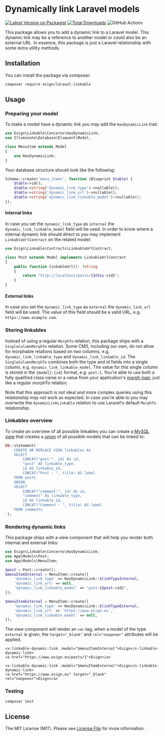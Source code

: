 # Dynamically link Laravel models

[![Latest Version on Packagist](https://img.shields.io/packagist/v/esign/laravel-linkable.svg?style=flat-square)](https://packagist.org/packages/esign/laravel-linkable)
[![Total Downloads](https://img.shields.io/packagist/dt/esign/laravel-linkable.svg?style=flat-square)](https://packagist.org/packages/esign/laravel-linkable)
![GitHub Actions](https://github.com/esign/laravel-linkable/actions/workflows/main.yml/badge.svg)

This package allows you to add a dynamic link to a Laravel model. This dynamic link may be a reference to another model or could also be an external URL. In essence, this package is just a Laravel relationship with some extra utility methods.

## Installation

You can install the package via composer:

```bash
composer require esign/laravel-linkable
```

## Usage

### Preparing your model
To make a model have a dynamic link you may add the `HasDynamicLink` trait.

```php
use Esign\Linkable\Concerns\HasDynamicLink;
use Illuminate\Database\Eloquent\Model;

class MenuItem extends Model
{
    use HasDynamicLink;
}
```

Your database structure should look like the following:

```php
Schema::create('menu_items', function (Blueprint $table) {
    $table->id();
    $table->string('dynamic_link_type')->nullable();
    $table->string('dynamic_link_url')->nullable();
    $table->string('dynamic_link_linkable_model')->nullable();
});
```

#### Internal links
In case you set the `dynamic_link_type` as `internal` the `dynamic_link_linkable_model` field will be used.
In order to know where a internal dynamic link should direct to you may implement `LinkableUrlContract` on the related model:
```php
use Esign\Linkable\Contracts\LinkableUrlContract;

class Post extends Model implements LinkableUrlContract
{
    public function linkableUrl(): ?string
    {
        return "http://localhost/posts/{$this->id}";
    }
}
```

#### External links
In case you set the `dynamic_link_type` as `external` the `dynamic_link_url` field will be used.
The value of this field should be a valid URL, e.g. `https://www.example.com`.

### Storing linkables
Instead of using a regular `MorphTo` relation, this package ships with a `SingleColumnMorphTo` relation.
Some CMS, including our own, do not allow for morphable relations based on two columns, e.g. `dynamic_link_linkable_type` and `dynamic_link_linkable_id`.
The `SingleColumnMorphTo` combines both the type and id fields into a single column, e.g. `dynamic_link_linkable_model`.
The value for this single column is stored in the `{model}:{id}` format, e.g. `post:1`.
You're able to use both a fully qualified class name or a value from your application's [morph map](https://laravel.com/docs/9.x/eloquent-relationships#custom-polymorphic-types), just like a regular morphTo relation.

Note that this approach is not ideal and more complex queries using this relationship may not work as expected.
In case you're able to you may overwrite the `dynamicLinkLinkable` relation to use Laravel's default `MorphTo` relationship.

### Linkables overview
To create an overview of all possible linkables you can create a [MySQL view](https://dev.mysql.com/doc/refman/5.7/en/create-view.html) that creates a [union](https://dev.mysql.com/doc/refman/5.7/en/union.html) of all possible models that can be linked to:

```php
DB::statement('
    CREATE OR REPLACE VIEW linkables AS
    SELECT
        CONCAT("post:", id) AS id,
        "post" AS linkable_type,
        id AS linkable_id,
        CONCAT("Post - ", title) AS label
    FROM posts
    UNION
    SELECT
        CONCAT("comment:", id) AS id,
        "comment" AS linkable_type,
        id AS linkable_id,
        CONCAT("Comment - ", title) AS label
    FROM comments
');
```

### Rendering dynamic links
This package ships with a view component that will help you render both internal and external links:
```php
use Esign\Linkable\Concerns\HasDynamicLink;
use App\Models\Post;
use App\Models\MenuItem;

$post = Post::create();
$menuItemInternal = MenuItem::create([
    'dynamic_link_type' => HasDynamicLink::$linkTypeInternal,
    'dynamic_link_url' => null,
    'dynamic_link_linkable_model' => "post:{$post->id}",
]);

$menuItemExternal = MenuItem::create([
    'dynamic_link_type' => HasDynamicLink::$linkTypeExternal,
    'dynamic_link_url' => 'https://www.esign.eu',
    'dynamic_link_linkable_model' => null,
]);
```
The view component will render an `<a>` tag, when a model of the type `external` is given, the `target="_blank"` and `rel="noopener"` attributes will be applied.
```blade
<x-linkable-dynamic-link :model="$menuItemInternal">Esign</x-linkable-dynamic-link>
<a href="https://www.esign.eu/posts/1">Esign</a>
```
```blade
<x-linkable-dynamic-link :model="$menuItemExternal">Esign</x-linkable-dynamic-link>
<a href="https://www.esign.eu" target="_blank" rel="noopener">Esign</a>
```


### Testing

```bash
composer test
```

## License

The MIT License (MIT). Please see [License File](LICENSE.md) for more information.

